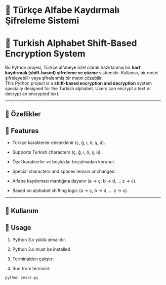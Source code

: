 # 🔐 Türkçe Alfabe Kaydırmalı Şifreleme Sistemi
# 🔐 Turkish Alphabet Shift-Based Encryption System

Bu Python projesi, Türkçe alfabeye özel olarak hazırlanmış bir **harf kaydırmalı (shift-based) şifreleme ve çözme** sistemidir. Kullanıcı, bir metni şifreleyebilir veya şifrelenmiş bir metni çözebilir.  
This Python project is a **shift-based encryption and decryption** system specially designed for the Turkish alphabet. Users can encrypt a text or decrypt an encrypted text.

---

## 📌 Özellikler  
## 📌 Features

- Türkçe karakterler desteklenir (ç, ğ, ı, ö, ş, ü).  
- Supports Turkish characters (ç, ğ, ı, ö, ş, ü).

- Özel karakterler ve boşluklar bozulmadan korunur.  
- Special characters and spaces remain unchanged.

- Alfabe kaydırması mantığına dayanır (a → ç, b → d, ... z → c).  
- Based on alphabet shifting logic (a → ç, b → d, ... z → c).

---

## 🚀 Kullanım  
## 🚀 Usage

1. Python 3.x yüklü olmalıdır.  
1. Python 3.x must be installed.

2. Terminalden çalıştır:  
2. Run from terminal:

```bash
python cesar.py
